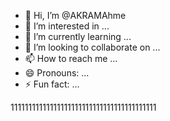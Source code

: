 - 👋 Hi, I’m @AKRAMAhme
- 👀 I’m interested in ...
- 🌱 I’m currently learning ...
- 💞️ I’m looking to collaborate on ...
- 📫 How to reach me ...
- 😄 Pronouns: ...
- ⚡ Fun fact: ...

<!---
AKRAMAhme/AKRAMAhme is a ✨ special ✨ repository because its `README.md` (this file) appears on your GitHub profile.
You can click the Preview link to take a look at your changes.
--->
11111111111111111111111111111111111111111
